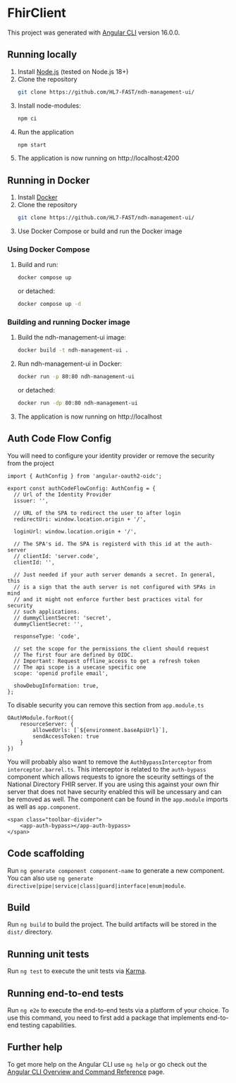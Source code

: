 # FhirClient

This project was generated with [Angular CLI](https://github.com/angular/angular-cli) version 16.0.0.

## Running locally
1. Install [Node.js](https://nodejs.org) (tested on Node.js 18+)
2. Clone the repository
    ```sh
    git clone https://github.com/HL7-FAST/ndh-management-ui/
    ```
3. Install node-modules:
    ```sh
    npm ci
    ```
4. Run the application
    ```sh
    npm start
    ```
5. The application is now running on http://localhost:4200


## Running in Docker

1. Install [Docker](https://docs.docker.com/get-docker/)
2. Clone the repository
    ```sh
    git clone https://github.com/HL7-FAST/ndh-management-ui/
    ```
3. Use Docker Compose or build and run the Docker image

### Using Docker Compose

1. Build and run:
    ```sh
    docker compose up
    ```
    or detached:
    ```sh
    docker compose up -d
    ```

### Building and running Docker image

1. Build the ndh-management-ui image:
    ```sh
    docker build -t ndh-management-ui .
    ```
2. Run ndh-management-ui in Docker:
    ```sh
    docker run -p 80:80 ndh-management-ui
    ``` 
    or detached: 
    ```sh
    docker run -dp 80:80 ndh-management-ui
    ``` 
3. The application is now running on http://localhost


## Auth Code Flow Config
You will need to configure your identity provider or remove the security from the project

```
import { AuthConfig } from 'angular-oauth2-oidc';

export const authCodeFlowConfig: AuthConfig = {
  // Url of the Identity Provider
  issuer: '',

  // URL of the SPA to redirect the user to after login
  redirectUri: window.location.origin + '/',

  loginUrl: window.location.origin + '/',

  // The SPA's id. The SPA is registerd with this id at the auth-server
  // clientId: 'server.code',
  clientId: '',

  // Just needed if your auth server demands a secret. In general, this
  // is a sign that the auth server is not configured with SPAs in mind
  // and it might not enforce further best practices vital for security
  // such applications.
  // dummyClientSecret: 'secret',
  dummyClientSecret: '',

  responseType: 'code',

  // set the scope for the permissions the client should request
  // The first four are defined by OIDC.
  // Important: Request offline_access to get a refresh token
  // The api scope is a usecase specific one
  scope: 'openid profile email',

  showDebugInformation: true,
};
```

To disable security you can remove this section from `app.module.ts`

```
OAuthModule.forRoot({
    resourceServer: {
        allowedUrls: [`${environment.baseApiUrl}`],
        sendAccessToken: true
    }
})
```

You will probably also want to remove the `AuthBypassInterceptor` from `interceptor.barrel.ts`. This interceptor is related to the `auth-bypass` component which allows requests to ignore the sceurity settings of the National Directory FHIR server. If you are using this against your own fhir server that does not have security enabled this will be uncessary and can be removed as well. The component can be found in the `app.module` imports as well as `app.component`.

```
<span class="toolbar-divider">
    <app-auth-bypass></app-auth-bypass>
</span>
```


## Code scaffolding

Run `ng generate component component-name` to generate a new component. You can also use `ng generate directive|pipe|service|class|guard|interface|enum|module`.

## Build

Run `ng build` to build the project. The build artifacts will be stored in the `dist/` directory.

## Running unit tests

Run `ng test` to execute the unit tests via [Karma](https://karma-runner.github.io).

## Running end-to-end tests

Run `ng e2e` to execute the end-to-end tests via a platform of your choice. To use this command, you need to first add a package that implements end-to-end testing capabilities.

## Further help

To get more help on the Angular CLI use `ng help` or go check out the [Angular CLI Overview and Command Reference](https://angular.io/cli) page.

